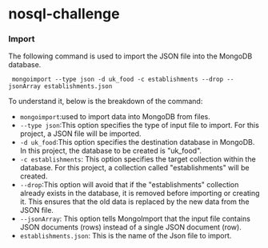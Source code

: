 # nosql-challenge


### Import

The following command is used to import the JSON file into the MongoDB database.

```
 mongoimport --type json -d uk_food -c establishments --drop --jsonArray establishments.json

```
To understand it, below is the breakdown of the command:

* `mongoimport`:used to import data into MongoDB from files.
* `--type json`:This option specifies the type of input file to import. For this project, a JSON file will be imported.
* `-d uk_food`:This option specifies the destination database in MongoDB. In this project, the database to be created is "uk_food".
* `-c establishments`: This option specifies the target collection within the database. For this project, a collection called "establishments" will be created.
* `--drop`:This option will avoid that if the "establishments" collection already exists in the database, it is removed before importing or creating it. This ensures that the old data is replaced by the new data from the JSON file.
* `--jsonArray`: This option tells MongoImport that the input file contains JSON documents (rows) instead of a single JSON document (row).
* `establishments.json`: This is the name of the Json file to import.
